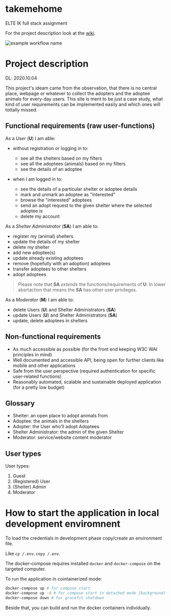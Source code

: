 # takemehome
ELTE IK full stack assignment

For the project description look at the [wiki](https://github.com/markkovari/takemehome/wiki).


![example workflow name](https://github.com/markkovari/takemehome/workflows/CI/badge.svg)

# Project description

DL: 2020.10.04

This project's ideam came from the observation, that there is no central place, webpage or whatever to collect the adopters and the adoptee animals for every-day users. This site is ment to be just a case study, what kind of user requirements can be implemented easily and which ones will tottally missed.

## Functional requirements (raw user-functions)

As a *User* (<b>U</b>) I am able:
 - without registration or logging in to:
    - see all the shelters based on my filters
    - see all the adoptees (animals) based on my filters
    - see the details of an adoptee

 - when I am logged in to:
    - see the details of a particular shelter or adoptee details
    - mark and unmark an adoptee as "interested"
    - browse the "interested" adoptees
    - send an adopt request to the given shelter where the selected adoptee is
    - delete my account

As a *Shelter Administrator* (<b>SA</b>) I am able to:
  - register my (animal) shelters
  - update the details of my shelter
  - delete my shelter
  - add new adoptee(s)
  - update already existing adoptees
  - remove (hopefully with an adoption) adoptees
  - transfer adoptees to other shelters
  - adopt adoptees

> Please note that <b>SA</b> *extends* the functions/requirements of <b>U</b>. In lower absrtaction that means the <b>SA</b> has other user privileges.

As a *Moderator* (<b>M</b>) I am able to:
  - delete Users (<b>U</b>) and Shelter Administrators (<b>SA</b>)
  - update Users (<b>U</b>) and Shelter Administrators (<b>SA</b>)
  - update, delete adoptees in shelters

## Non-functional requirements

 - As much accessible as possible (for the front end keeping W3C WAI principles in mind)
 - Well documented and accessible API, being open for further clients like mobile and other applications
 - Safe from the user perspective (required authentication for specific user-related functions)
 - Reasonably automated, scalable and sustainable deployed application (for a pretty low budget)

## Glossary

 - Shelter: an open place to adopt animals from
 - Adoptee: the animals in the shelters
 - Adopter: the User who'll adopt Adoptees
 - Shelter Administrator: the admin of the given Shelter
 - Moderator: service/website content moderator

## User types

User types:

 1. Guest
 2. (Registered) User
 3. (Shelter) Admin
 4. Moderator


# How to start the application in local development enviromnent

To load the credentials in development phase copy/create an environment file.

Like `cp /.env.copy /.env`.


The docker-compose requires installed `docker` and `docker-compose` on the targeted computer.

To run the application in cointainerized mode:
```sh
docker-compose up # for compose start
docker-compose up -d # for compose start in detached mode (background)
docker-compose down # for graceful shutdown
```

Beside that, you can build and run the docker containers individually.
